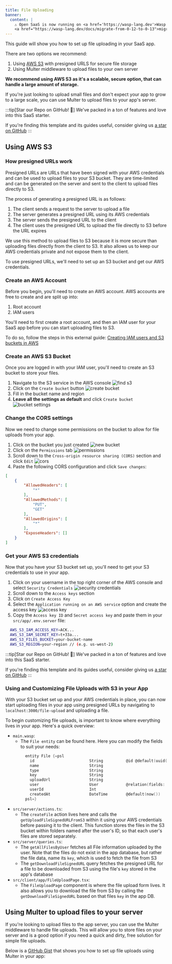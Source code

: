 ```yaml
---
title: File Uploading
banner:
  content: |
    ⚠️ Open SaaS is now running on <a href='https://wasp-lang.dev'>Wasp v0.13</a>! If you're running an older version of Open SaaS, please follow the 
    <a href="https://wasp-lang.dev/docs/migrate-from-0-12-to-0-13">migration instructions here</a> ⚠️ 
---
```


This guide will show you how to set up file uploading in your SaaS app.

There are two options we recommend:
1. Using [AWS S3](https://aws.amazon.com/s3/) with presigned URLS for secure file storage
2. Using Multer middleware to upload files to your own server

**We recommend using AWS S3 as it's a scalable, secure option, that can handle a large amount of storage.** 

If you're just looking to upload small files and don't expect your app to grow to a large scale, you can use Multer to upload files to your app's server.

:::tip[Star our Repo on GitHub! 🌟]
We've packed in a ton of features and love into this SaaS starter.

If you're finding this template and its guides useful, consider giving us [a star on GitHub](https://github.com/wasp-lang/wasp)
:::

## Using AWS S3

### How presigned URLs work

Presigned URLs are URLs that have been signed with your AWS credentials and can be used to upload files to your S3 bucket. They are time-limited and can be generated on the server and sent to the client to upload files directly to S3.

The process of generating a presigned URL is as follows:
1. The client sends a request to the server to upload a file
2. The server generates a presigned URL using its AWS credentials
3. The server sends the presigned URL to the client
4. The client uses the presigned URL to upload the file directly to S3 before the URL expires

We use this method to upload files to S3 because it is more secure than uploading files directly from the client to S3. It also allows us to keep our AWS credentials private and not expose them to the client.

To use presigned URLs, we'll need to set up an S3 bucket and get our AWS credentials.

### Create an AWS Account

Before you begin, you'll need to create an AWS account. AWS accounts are free to create and are split up into:
1. Root account
2. IAM users

You'll need to first create a root account, and then an IAM user for your SaaS app before you can start uploading files to S3.

To do so, follow the steps in this external guide: [Creating IAM users and S3 buckets in AWS](https://medium.com/@emmanuelnwright/create-iam-users-and-s3-buckets-in-aws-264e78281f7f)

### Create an AWS S3 Bucket

Once you are logged in with your IAM user, you'll need to create an S3 bucket to store your files.

1. Navigate to the S3 service in the AWS console
![find s3](/file-uploads/find-s3.png)
2. Click on the `Create bucket` button
![create bucket](/file-uploads/create-bucket.png)
3. Fill in the bucket name and region
4. **Leave all the settings as default** and click `Create bucket`
![bucket settings](/file-uploads/default-settings.png)

### Change the CORS settings

Now we need to change some permissions on the bucket to allow for file uploads from your app.

1. Click on the bucket you just created
![new bucket](/file-uploads/new-bucket.png)
2. Click on the `Permissions` tab
![permissions](/file-uploads/permissions.png)
3. Scroll down to the `Cross-origin resource sharing (CORS)` section and click `Edit`
![cors](/file-uploads/cors.png)
5. Paste the following CORS configuration and click `Save changes`:
```json
[
    {
        "AllowedHeaders": [
            "*"
        ],
        "AllowedMethods": [
            "PUT",
            "GET"
        ],
        "AllowedOrigins": [
            "*"
        ],
        "ExposeHeaders": []
    }
]
```

### Get your AWS S3 credentials

Now that you have your S3 bucket set up, you'll need to get your S3 credentials to use in your app.

1. Click on your username in the top right corner of the AWS console and select `Security Credentials`
![security credentials](/file-uploads/username.png)
2. Scroll down to the `Access keys` section
3. Click on `Create Access Key`
4. Select the `Application running on an AWS service` option and create the access key
![access key](/file-uploads/keys.png)
5. Copy the `Access key ID` and `Secret access key` and paste them in your `src/app/.env.server` file: 
```sh
  AWS_S3_IAM_ACCESS_KEY=ACK...
  AWS_S3_IAM_SECRET_KEY=t+33a...
  AWS_S3_FILES_BUCKET=your-bucket-name
  AWS_S3_REGION=your-region // (e.g. us-west-2)
```

:::tip[Star our Repo on GitHub! 🌟]
We've packed in a ton of features and love into this SaaS starter.

If you're finding this template and its guides useful, consider giving us [a star on GitHub](https://github.com/wasp-lang/wasp)
:::

### Using and Customizing File Uploads with S3 in your App

With your S3 bucket set up and your AWS credentials in place, you can now start uploading files in your app using presigned URLs by navigating to `localhost:3000/file-upload` and uploading a file.

To begin customizing file uploads, is important to know where everything lives in your app. Here's a quick overview:
- `main.wasp`:
  - The `File entity` can be found here. Here you can modify the fields to suit your needs:
    ```c
      entity File {=psl
        id                        String          @id @default(uuid())
        name                      String
        type                      String
        key                       String
        uploadUrl                 String
        user                      User            @relation(fields: [userId], references: [id])
        userId                    Int
        createdAt                 DateTime        @default(now())
      psl=}
    ```
- `src/server/actions.ts`:
  - The `createFile` action lives here and calls the `getUploadFileSignedURLFromS3` within it using your AWS credentials before passing it to the client. This function stores the files in the S3 bucket within folders named after the user's ID, so that each user's files are stored separately.
- `src/server/queries.ts`:
  - The `getAllFilesByUser` fetches all File information uploaded by the user. Note that the files do not exist in the app database, but rather the file data, name its `key`, which is used to fetch the file from S3
  - The `getDownloadFileSignedURL` query fetches the presigned URL for a file to be downloaded from S3 using the file's `key` stored in the app's database
- `src/client/app/FileUploadPage.tsx`:
  - The `FileUploadPage` component is where the file upload form lives. It also allows you to download the file from S3 by calling the `getDownloadFileSignedURL` based on that files `key` in the app DB. 

## Using Multer to upload files to your server

If you're looking to upload files to the app server, you can use the Multer middleware to handle file uploads. This will allow you to store files on your server and is a good option if you need a quick and dirty, free solution for simple file uploads.

Below is a [GitHub Gist](https://gist.github.com/infomiho/ec379df4e33f3ae3410a251ba3aa81af) that shows you how to set up file uploads using Multer in your app:

<script src="https://gist.github.com/infomiho/ec379df4e33f3ae3410a251ba3aa81af.js"></script>